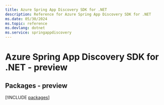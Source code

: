 ```yaml
---
title: Azure Spring App Discovery SDK for .NET
description: Reference for Azure Spring App Discovery SDK for .NET
ms.date: 05/30/2024
ms.topic: reference
ms.devlang: dotnet
ms.service: springappdiscovery
---
```

# Azure Spring App Discovery SDK for .NET - preview
## Packages - preview
[!INCLUDE [packages](spring-app-discovery-index.md)]